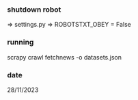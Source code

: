 
### shutdown robot
=> settings.py => ROBOTSTXT_OBEY = False

### running
scrapy crawl fetchnews -o datasets.json

### date
28/11/2023

